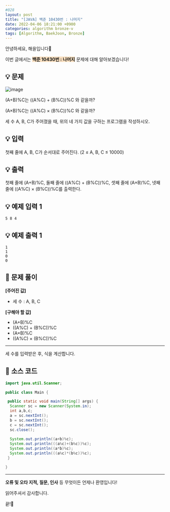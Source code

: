 ```yaml
---
#028
layout: post
title: "[JAVA] 백준 10430번 : 나머지"
date: 2022-04-06 18:21:00 +0900
categories: algorithm bronze-v
tags: [Algorithm, BaekJoon, Bronze]
---
```


안녕하세요, 해을입니다🦖

이번 글에서는 <span style="background-color:#f7ddbe">**백준 10430번 : 나머지**</span> 문제에 대해 알아보겠습니다!

## 💡 문제

![image](https://user-images.githubusercontent.com/39720852/163586754-bfc317d7-9fd3-4068-81fa-fd8252c0d67c.png)

(A+B)%C는 ((A%C) + (B%C))%C 와 같을까?

(A×B)%C는 ((A%C) × (B%C))%C 와 같을까?

세 수 A, B, C가 주어졌을 때, 위의 네 가지 값을 구하는 프로그램을 작성하시오.

## 💡 입력

첫째 줄에 A, B, C가 순서대로 주어진다. (2 ≤ A, B, C ≤ 10000)

## 💡 출력

첫째 줄에 (A+B)%C, 둘째 줄에 ((A%C) + (B%C))%C, 셋째 줄에 (A×B)%C, 넷째 줄에 ((A%C) × (B%C))%C를 출력한다.

## 💡 예제 입력 1

```
5 8 4
```

## 💡 예제 출력 1

```
1
1
0
0
```

## 🚩 문제 풀이

**[주어진 값]**

* 세 수 : A, B, C

**[구해야 할 값]**

* (A+B)%C
* ((A%C) + (B%C))%C
* (A×B)%C
* ((A%C) × (B%C))%C

---

세 수를 입력받은 후, 식을 계산합니다.

## 🚩 소스 코드

``` java
import java.util.Scanner;

public class Main {

 public static void main(String[] args) {
  Scanner sc = new Scanner(System.in);
  int a,b,c;
  a = sc.nextInt();
  b = sc.nextInt();
  c = sc.nextInt();
  sc.close();
  
  System.out.println((a+b)%c);
  System.out.println(((a%c)+(b%c))%c);
  System.out.println((a*b)%c);
  System.out.println(((a%c)*(b%c))%c);
 }

}
```

---

**오류 및 오타 지적, 질문, 인사** 등 무엇이든 언제나 환영입니다!

읽어주셔서 감사합니다.

끝!🦕
